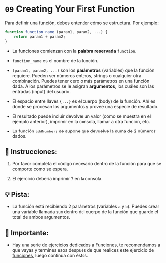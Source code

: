 # `09` Creating Your First Function

Para definir una función, debes entender cómo se estructura. Por ejemplo:

```js
function function_name (param1, param2, ...) {
    return param1 + param2;
}
```
- La funciones comienzan con la **palabra reservada** `function`.

- `function_name` es el nombre de la función.

- `(param1, param2, ...)` son los **parámetros** (variables) que la función requiere. Pueden ser números enteros, strings o cualquier otra combinación. Puedes tener cero o más parámetros en una función dada. A los parámetros se le asignan **argumentos**, los cuáles son las entradas (input) del usuario.

- El espacio entre llaves `{...}` es el cuerpo (body) de la función. Ahí es donde se procesan los argumentos y provee una especie de resultado.

- El resultado puede incluir devolver un valor (como se muestra en el ejemplo anterior), imprimir en la consola, llamar a otra función, etc.

- La función `addNumbers` se supone que devuelve la suma de 2 números dados.

## 📝  Instrucciones:

1. Por favor completa el código necesario dentro de la función para que se comporte como se espera.

2. El ejercicio debería imprimir `7` en la consola.

## 💡 Pista:

+ La función está recibiendo 2 parámetros (variables `a` y  `b`). Puedes crear una variable llamada `sum` dentro del cuerpo de la función que guarde el total de ambos argumentos. 

## 🔎 Importante: 

+  Hay una serie de ejercicios dedicados a Funciones, te recomendamos a que vayas y termines esos después de que realices este ejercicio de [funciones](https://github.com/4GeeksAcademy/javascript-functions-exercises-tutorial), luego continua con éstos.
